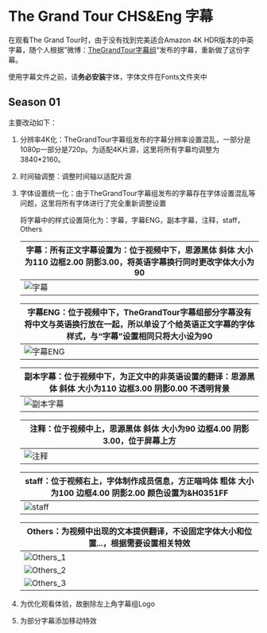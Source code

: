 # The Grand Tour CHS&Eng 字幕

在观看The Grand Tour时，由于没有找到完美适合Amazon 4K HDR版本的中英字幕，随个人根据”微博：[TheGrandTour字幕组](https://weibo.com/u/5664670417)“发布的字幕，重新做了这份字幕。

使用字幕文件之前，请**务必安装**字体，字体文件在Fonts文件夹中

## Season 01

主要改动如下：

1. 分辨率4K化：TheGrandTour字幕组发布的字幕分辨率设置混乱，一部分是1080p一部分是720p。为适配4K片源，这里将所有字幕均调整为3840*2160。

2. 时间轴调整：调整时间轴以适配片源

3. 字体设置统一化：由于TheGrandTour字幕组发布的字幕存在字体设置混乱等问题，这里将所有字体进行了完全重新调整设置

   将字幕中的样式设置简化为：字幕，字幕ENG，副本字幕，注释，staff，Others

   | 字幕：所有正文字幕设置为：位于视频中下，思源黑体 斜体 大小为110 边框2.00 阴影3.00，将英语字幕换行同时更改字体大小为90 |
   | ------------------------------------------------------------ |
   | ![字幕](https://typora-rn.oss-cn-beijing.aliyuncs.com/img/2025%2F08%2F07%2F16-58-25-a015a11dfedc4de358fdfad5b7697350.webp) |

   | 字幕ENG：位于视频中下，TheGrandTour字幕组部分字幕没有将中文与英语换行放在一起，所以单设了个给英语正文字幕的字体样式，与“字幕”设置相同只将大小设为90 |
   | ------------------------------------------------------------ |
   | ![字幕ENG](https://typora-rn.oss-cn-beijing.aliyuncs.com/img/2025%2F08%2F07%2F16-58-33-fa46641fbf8f7375b1bbe7ea1a3864ce.webp) |

   | 副本字幕：位于视频中下，为正文中的非英语设置的翻译：思源黑体 斜体 大小为110 边框3.00 阴影0.00 不透明背景 |
   | ------------------------------------------------------------ |
   | ![副本字幕](https://typora-rn.oss-cn-beijing.aliyuncs.com/img/2025%2F08%2F07%2F16-58-40-8b314e88b1efabc2e3fdee6f3e165227.webp) |

   | 注释：位于视频中上，思源黑体 斜体 大小为90 边框4.00 阴影3.00，位于屏幕上方 |
   | ------------------------------------------------------------ |
   | ![注释](https://typora-rn.oss-cn-beijing.aliyuncs.com/img/2025%2F08%2F07%2F16-58-51-9f7837c3aaf85e78a981864c0a80b46c.webp) |

   | staff：位于视频右上，字体制作成员信息，方正喵呜体 粗体 大小为100 边框4.00 阴影2.00 颜色设置为&H0351FF |
   | ------------------------------------------------------------ |
   | ![staff](https://typora-rn.oss-cn-beijing.aliyuncs.com/img/2025%2F08%2F07%2F16-59-00-01d4cdebcd2a4c17fd5800936a088998.webp) |

   | Others：为视频中出现的文本提供翻译，不设固定字体大小和位置...，根据需要设置相关特效 |
   | ------------------------------------------------------------ |
   | ![Others_1](https://typora-rn.oss-cn-beijing.aliyuncs.com/img/2025%2F08%2F07%2F17-01-09-81947b1749e915dc4ba67cf687d7c0fd.webp) |
   | ![Others_2](https://typora-rn.oss-cn-beijing.aliyuncs.com/img/2025%2F08%2F07%2F16-59-14-d4a2093005674079e1e542808c700b1d.webp) |
   | ![Others_3](https://typora-rn.oss-cn-beijing.aliyuncs.com/img/2025%2F08%2F07%2F16-59-20-b11c4fae251467372c342c97b0765dd3.webp) |

4. 为优化观看体验，故删除左上角字幕组Logo
5. 为部分字幕添加移动特效
